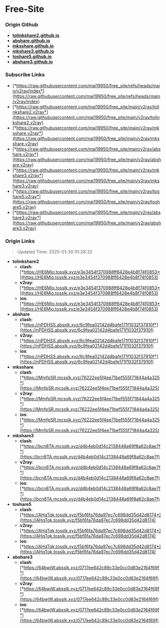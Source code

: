 # Free-Site

### Origin Github

- [**tolinkshare2.github.io**](https://github.com/tolinkshare2/tolinkshare2.github.io)
- [**abshare.github.io**](https://github.com/abshare/abshare.github.io)
- [**mksshare.github.io**](https://github.com/mksshare/mksshare.github.io)
- [**mkshare3.github.io**](https://github.com/mkshare3/mkshare3.github.io)
- [**toshare5.github.io**](https://github.com/toshare5/toshare5.github.io)
- [**abshare3.github.io**](https://github.com/abshare3/abshare3.github.io)

### Subscribe Links

- [*https://raw.githubusercontent.com/mai19950/free_site/refs/heads/main/v2ray/index*](https://raw.githubusercontent.com/mai19950/free_site/refs/heads/main/v2ray/index)
- [*https://raw.githubusercontent.com/mai19950/free_site/main/v2ray/tolinkshare2.v2ray*](https://raw.githubusercontent.com/mai19950/free_site/main/v2ray/tolinkshare2.v2ray)
- [*https://raw.githubusercontent.com/mai19950/free_site/main/v2ray/mksshare.v2ray*](https://raw.githubusercontent.com/mai19950/free_site/main/v2ray/mksshare.v2ray)
- [*https://raw.githubusercontent.com/mai19950/free_site/main/v2ray/abshare.v2ray*](https://raw.githubusercontent.com/mai19950/free_site/main/v2ray/abshare.v2ray)
- [*https://raw.githubusercontent.com/mai19950/free_site/main/v2ray/mkshare3.v2ray*](https://raw.githubusercontent.com/mai19950/free_site/main/v2ray/mkshare3.v2ray)
- [*https://raw.githubusercontent.com/mai19950/free_site/main/v2ray/toshare5.v2ray*](https://raw.githubusercontent.com/mai19950/free_site/main/v2ray/toshare5.v2ray)
- [*https://raw.githubusercontent.com/mai19950/free_site/main/v2ray/abshare3.v2ray*](https://raw.githubusercontent.com/mai19950/free_site/main/v2ray/abshare3.v2ray)

### Origin Links

> Updated Time: 2025-01-30 01:28:32

- **tolinkshare2**
  - **clash**: [*https://HE6Mio.tosslk.xyz/e3e3454f370988ff6428e4b8f74f0853*](https://HE6Mio.tosslk.xyz/e3e3454f370988ff6428e4b8f74f0853)
  - **v2ray**: [*https://HE6Mio.tosslk.xyz/e3e3454f370988ff6428e4b8f74f0853*](https://HE6Mio.tosslk.xyz/e3e3454f370988ff6428e4b8f74f0853)
  - **ios**: [*https://HE6Mio.tosslk.xyz/e3e3454f370988ff6428e4b8f74f0853*](https://HE6Mio.tosslk.xyz/e3e3454f370988ff6428e4b8f74f0853)
- **abshare**
  - **clash**: [*https://nPDHSS.absslk.xyz/6c9fea02142d4bafe171f1032f37910f*](https://nPDHSS.absslk.xyz/6c9fea02142d4bafe171f1032f37910f)
  - **v2ray**: [*https://nPDHSS.absslk.xyz/6c9fea02142d4bafe171f1032f37910f*](https://nPDHSS.absslk.xyz/6c9fea02142d4bafe171f1032f37910f)
  - **ios**: [*https://nPDHSS.absslk.xyz/6c9fea02142d4bafe171f1032f37910f*](https://nPDHSS.absslk.xyz/6c9fea02142d4bafe171f1032f37910f)
- **mksshare**
  - **clash**: [*https://MmfpSR.mcsslk.xyz/76222ee5f4ee71bef555f71844a4a325*](https://MmfpSR.mcsslk.xyz/76222ee5f4ee71bef555f71844a4a325)
  - **v2ray**: [*https://MmfpSR.mcsslk.xyz/76222ee5f4ee71bef555f71844a4a325*](https://MmfpSR.mcsslk.xyz/76222ee5f4ee71bef555f71844a4a325)
  - **ios**: [*https://MmfpSR.mcsslk.xyz/76222ee5f4ee71bef555f71844a4a325*](https://MmfpSR.mcsslk.xyz/76222ee5f4ee71bef555f71844a4a325)
- **mkshare3**
  - **clash**: [*https://bcn8TA.mcsslk.xyz/d4b4eb0d14c2138448a69f8a62c8ae7f*](https://bcn8TA.mcsslk.xyz/d4b4eb0d14c2138448a69f8a62c8ae7f)
  - **v2ray**: [*https://bcn8TA.mcsslk.xyz/d4b4eb0d14c2138448a69f8a62c8ae7f*](https://bcn8TA.mcsslk.xyz/d4b4eb0d14c2138448a69f8a62c8ae7f)
  - **ios**: [*https://bcn8TA.mcsslk.xyz/d4b4eb0d14c2138448a69f8a62c8ae7f*](https://bcn8TA.mcsslk.xyz/d4b4eb0d14c2138448a69f8a62c8ae7f)
- **toshare5**
  - **clash**: [*https://AHqTqk.tosslk.xyz/f5bf6fa76da97ec7c698dd35d42d8174*](https://AHqTqk.tosslk.xyz/f5bf6fa76da97ec7c698dd35d42d8174)
  - **v2ray**: [*https://AHqTqk.tosslk.xyz/f5bf6fa76da97ec7c698dd35d42d8174*](https://AHqTqk.tosslk.xyz/f5bf6fa76da97ec7c698dd35d42d8174)
  - **ios**: [*https://AHqTqk.tosslk.xyz/f5bf6fa76da97ec7c698dd35d42d8174*](https://AHqTqk.tosslk.xyz/f5bf6fa76da97ec7c698dd35d42d8174)
- **abshare3**
  - **clash**: [*https://64bwjW.absslk.xyz/0717ee642c89c33e0cc0d83e2164f69f*](https://64bwjW.absslk.xyz/0717ee642c89c33e0cc0d83e2164f69f)
  - **v2ray**: [*https://64bwjW.absslk.xyz/0717ee642c89c33e0cc0d83e2164f69f*](https://64bwjW.absslk.xyz/0717ee642c89c33e0cc0d83e2164f69f)
  - **ios**: [*https://64bwjW.absslk.xyz/0717ee642c89c33e0cc0d83e2164f69f*](https://64bwjW.absslk.xyz/0717ee642c89c33e0cc0d83e2164f69f)
